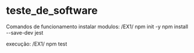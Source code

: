 # teste_de_software
Comandos de funcionamento 
instalar modulos:
/EX1/
npm init -y
npm install --save-dev jest

execução:
/EX1/
npm test
